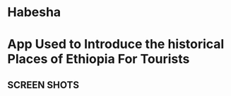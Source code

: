 # Habesha

# App Used to Introduce the historical Places of Ethiopia For Tourists 

## SCREEN SHOTS
